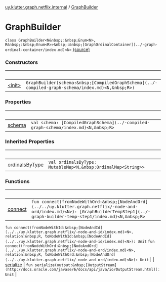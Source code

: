[uy.klutter.graph.netflix.internal](../index.md) / [GraphBuilder](.)


# GraphBuilder
`class GraphBuilder<N&nbsp;:&nbsp;Enum<N>, R&nbsp;:&nbsp;Enum<R>>&nbsp;:&nbsp;[GraphOrdinalContainer](../-graph-ordinal-container/index.md)<N>` [(source)](https://github.com/kohesive/klutter/blob/master/netflix-graph-jdk6/src/main/kotlin/uy/klutter/graph/netflix/internal/Building.kt#L100)



### Constructors

|&nbsp;|&nbsp;|
|---|---|
| [&lt;init&gt;](-init-.md) | `GraphBuilder(schema:&nbsp;[CompiledGraphSchema](../-compiled-graph-schema/index.md)<N,&nbsp;R>)` |

### Properties

|&nbsp;|&nbsp;|
|---|---|
| [schema](schema.md) | `val schema: [CompiledGraphSchema](../-compiled-graph-schema/index.md)<N,&nbsp;R>` |

### Inherited Properties

|&nbsp;|&nbsp;|
|---|---|
| [ordinalsByType](../-graph-ordinal-container/ordinals-by-type.md) | `val ordinalsByType: MutableMap<N,&nbsp;OrdinalMap<String>>` |

### Functions

|&nbsp;|&nbsp;|
|---|---|
| [connect](connect.md) | `fun connect(fromNodeWithOrd:&nbsp;[NodeAndOrd](../../uy.klutter.graph.netflix/-node-and-ord/index.md)<N>): [GraphBuilderTempStep1](../-graph-builder-temp-step1/index.md)<N,&nbsp;R>`
`fun connect(fromNodeWithId:&nbsp;[NodeAndId](../../uy.klutter.graph.netflix/-node-and-id/index.md)<N>, relation:&nbsp;R, toNodeWithId:&nbsp;[NodeAndId](../../uy.klutter.graph.netflix/-node-and-id/index.md)<N>): Unit`
`fun connect(fromNodeWithOrd:&nbsp;[NodeAndOrd](../../uy.klutter.graph.netflix/-node-and-ord/index.md)<N>, relation:&nbsp;R, toNodeWithOrd:&nbsp;[NodeAndOrd](../../uy.klutter.graph.netflix/-node-and-ord/index.md)<N>): Unit` |
| [serialize](serialize.md) | `fun serialize(output:&nbsp;[OutputStream](http://docs.oracle.com/javase/6/docs/api/java/io/OutputStream.html)): Unit` |
